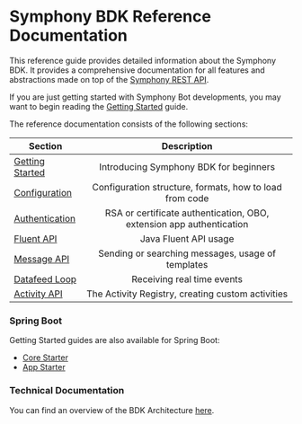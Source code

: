 # Symphony BDK Reference Documentation 

This reference guide provides detailed information about the Symphony BDK. It provides a comprehensive documentation 
for all features and abstractions made on top of the [Symphony REST API](https://developers.symphony.com/restapi/reference).

If you are just getting started with Symphony Bot developments, you may want to begin reading the 
[Getting Started](./getting-started.md) guide. 

The reference documentation consists of the following sections:

| Section                                   | Description                                                           |
|-------------------------------------------|:---------------------------------------------------------------------:|
| [Getting Started](./getting-started.md)   | Introducing Symphony BDK for beginners                                |
| [Configuration](./configuration.md)       | Configuration structure, formats, how to load from code               |
| [Authentication](./authentication.md)     | RSA or certificate authentication, OBO, extension app authentication  |
| [Fluent API](fluent-api.md)               | Java Fluent API usage                                                 |
| [Message API](message.md)                 | Sending or searching messages, usage of templates                     |
| [Datafeed Loop](datafeed.md)              | Receiving real time events                                            |
| [Activity API](activity-api.md)           | The Activity Registry, creating custom activities                     |

### Spring Boot
Getting Started guides are also available for Spring Boot:
- [Core Starter](./spring-boot/core-starter.md)
- [App Starter](./spring-boot/app-starter.md)

### Technical Documentation
You can find an overview of the BDK Architecture [here](./tech/architecture.md).

